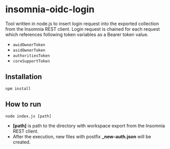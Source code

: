 # insomnia-oidc-login

Tool written in node.js to insert login request into the exported collection from the Insomnia REST client. Login request is chained for each request which references following token variables as a Bearer token value.
* ```awidOwnerToken```
* ```asidOwnerToken```
* ```authoritiesToken```
* ```coreSupportToken``` 

## Installation
```npm install```

## How to run

```node index.js [path]```

* **[path]** is path to the directory with workspace export from the Insomnia REST client. 
* After the execution, new files with postfix **_new-auth.json** will be created.
